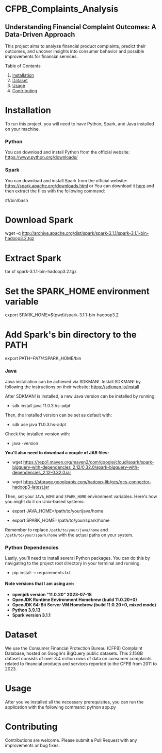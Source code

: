 # CFPB_Complaints_Analysis
## Understanding Financial Complaint Outcomes: A Data-Driven Approach

This project aims to analyze financial product complaints, predict their outcomes, and uncover insights into consumer behavior and possible improvements for financial services.


Table of Contents

1. [Installation](#installation)
2. [Dataset](#dataset)
3. [Usage](#usage)
4. [Contributing](#contributing)

# Installation

To run this project, you will need to have Python, Spark, and Java installed on your machine.

### Python

You can download and install Python from the official website: https://www.python.org/downloads/

### Spark

You can download and install Spark from the official website: https://spark.apache.org/downloads.html
or You can download it [here](http://archive.apache.org/dist/spark/spark-3.1.1/spark-3.1.1-bin-hadoop3.2.tgz) and then extract the files with the following command:

#!/bin/bash

# Download Spark
wget -q http://archive.apache.org/dist/spark/spark-3.1.1/spark-3.1.1-bin-hadoop3.2.tgz

# Extract Spark
tar xf spark-3.1.1-bin-hadoop3.2.tgz

# Set the SPARK_HOME environment variable
export SPARK_HOME=$(pwd)/spark-3.1.1-bin-hadoop3.2

# Add Spark's bin directory to the PATH
export PATH=$PATH:$SPARK_HOME/bin


### Java

Java installation can be achieved via SDKMAN!. Install SDKMAN! by following the instructions on their website: https://sdkman.io/install

After SDKMAN! is installed, a new Java version can be installed by running:

- sdk install java 11.0.3.hs-adpt
  
Then, the installed version can be set as default with:

- sdk use java 11.0.3.hs-adpt

Check the installed version with:

- java -version

**You'll also need to download a couple of JAR files:**

- wget https://repo1.maven.org/maven2/com/google/cloud/spark/spark-bigquery-with-dependencies_2.12/0.32.0/spark-bigquery-with-dependencies_2.12-0.32.0.jar
  
- wget https://storage.googleapis.com/hadoop-lib/gcs/gcs-connector-hadoop3-latest.jar

Then, set your `JAVA_HOME` and `SPARK_HOME` environment variables. Here's how you might do it on Unix-based systems:

- export JAVA_HOME=/path/to/your/java/home
  
- export SPARK_HOME=/path/to/your/spark/home

Remember to replace `/path/to/your/java/home` and `/path/to/your/spark/home` with the actual paths on your system.

### Python Dependencies

Lastly, you'll need to install several Python packages. You can do this by navigating to the project root directory in your terminal and running:

- pip install -r requirements.txt

#### Note versions that I am using are:
- **openjdk version "11.0.20" 2023-07-18**
- **OpenJDK Runtime Environment Homebrew (build 11.0.20+0)**
- **OpenJDK 64-Bit Server VM Homebrew (build 11.0.20+0, mixed mode)**
- **Python 3.9.13**
- **Spark version 3.1.1**


# Dataset
We use the Consumer Financial Protection Bureau (CFPB) Complaint Database, hosted on Google's BigQuery public datasets. This 2.15GB dataset consists of over 3.4 million rows of data on consumer complaints related to financial products and services reported to the CFPB from 2011 to 2023.

# Usage
After you've installed all the necessary prerequisites, you can run the application with the following command:
python app.py

# Contributing
Contributions are welcome. Please submit a Pull Request with any improvements or bug fixes.
